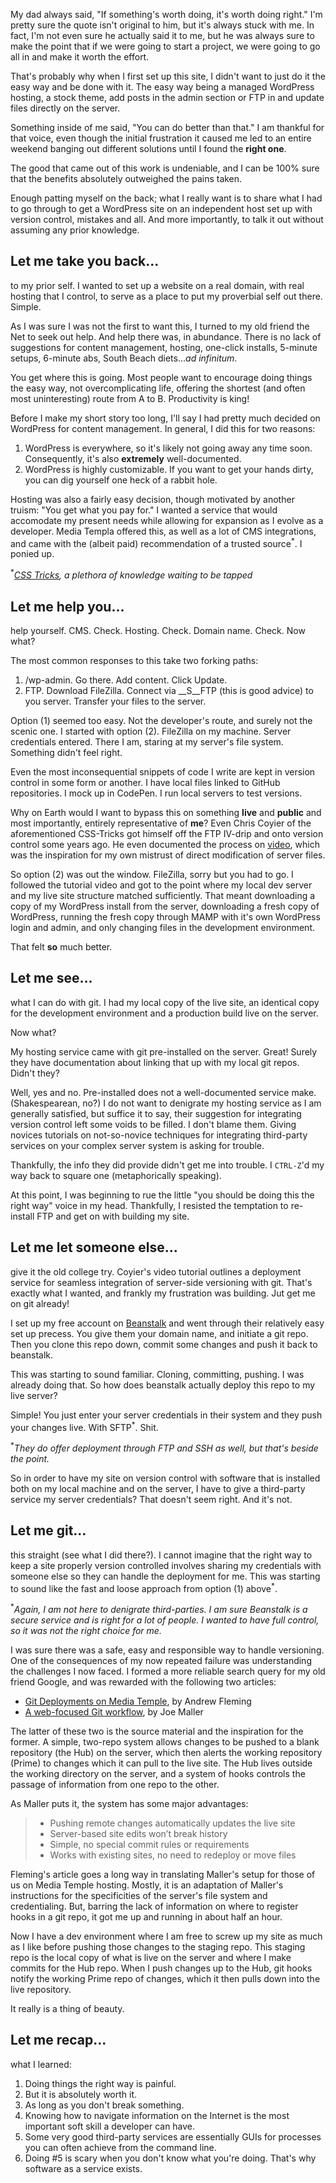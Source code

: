 My dad always said, "If something's worth doing, it's worth doing right."  I'm pretty sure the quote isn't original to him, but it's always stuck with me.  In fact, I'm not even sure he actually said it to me, but he was always sure to make the point that if we were going to start a project, we were going to go all in and make it worth the effort.

That's probably why when I first set up this site, I didn't want to just do it the easy way and be done with it.  The easy way being a managed WordPress hosting, a stock theme, add posts in the admin section or FTP in and update files directly on the server.

Something inside of me said, "You can do better than that." I am thankful for that voice, even though the initial frustration it caused me led to an entire weekend banging out different solutions until I found the __right one__.

The good that came out of this work is undeniable, and I can be 100% sure that the benefits absolutely outweighed the pains taken. 

Enough patting myself on the back; what I really want is to share what I had to go through to get a WordPress site on an independent host set up with version control, mistakes and all.  And more importantly, to talk it out without assuming any prior knowledge.

## Let me take you back...

to my prior self.  I wanted to set up a website on a real domain, with real hosting that I control, to serve as a place to put my proverbial self out there.  Simple.

As I was sure I was not the first to want this, I turned to my old friend the Net to seek out help.  And help there was, in abundance. There is no lack of suggestions for content management, hosting, one-click installs, 5-minute setups, 6-minute abs, South Beach diets..._ad infinitum_.

You get where this is going.  Most people want to encourage doing things the easy way, not overcomplicating life, offering the shortest (and often most uninteresting) route from A to B.  Productivity is king!

Before I make my short story too long, I'll say I had pretty much decided on WordPress for content management.  In general, I did this for two reasons:

1. WordPress is everywhere, so it's likely not going away any time soon. Consequently, it's also __extremely__ well-documented.
2. WordPress is highly customizable.  If you want to get your hands dirty, you can dig yourself one heck of a rabbit hole.

Hosting was also a fairly easy decision, though motivated by another truism: "You get what you pay for."  I wanted a service that would accomodate my present needs while allowing for expansion as I evolve as a developer.  Media Templa offered this, as well as a lot of CMS integrations, and came with the (albeit paid) recommendation of a trusted source<sup>*</sup>. I ponied up.

<sup>*</sup>_[CSS Tricks](https://css-tricks.com), a plethora of knowledge waiting to be tapped_

## Let me help you...

help yourself.  CMS. Check.  Hosting. Check.  Domain name. Check.  Now what?

The most common responses to this take two forking paths:

1. /wp-admin.  Go there.  Add content.  Click Update.
2. FTP.  Download FileZilla.  Connect via __S__FTP (this is good advice) to you server.  Transfer your files to the server.

Option (1) seemed too easy. Not the developer's route, and surely not the scenic one. I started with option (2).  FileZilla on my machine.  Server credentials entered.  There I am, staring at my server's file system.  Something didn't feel right.

Even the most inconsequential snippets of code I write are kept in version control in some form or another.  I have local files linked to GitHub repositories.  I mock up in CodePen.  I run local servers to test versions.

Why on Earth would I want to bypass this on something __live__ and __public__ and most importantly, entirely representative of __me__? Even Chris Coyier of the aforementioned CSS-Tricks got himself off the FTP IV-drip and onto version control some years ago.  He even documented the process on [video](https://www.youtube.com/watch?v=cUeMF18zA4Y&t), which was the inspiration for my own mistrust of direct modification of server files.

So option (2) was out the window.  FileZilla, sorry but you had to go.  I followed the tutorial video and got to the point where my local dev server and my live site structure matched sufficiently.  That meant downloading a copy of my WordPress install from the server, downloading a fresh copy of WordPress, running the fresh copy through MAMP with it's own WordPress login and admin, and only changing files in the development environment.

That felt __so__ much better.

## Let me see...

what I can do with git.  I had my local copy of the live site, an identical copy for the development environment and a production build live on the server.

Now what?

My hosting service came with git pre-installed on the server.  Great!  Surely they have documentation about linking that up with my local git repos.  Didn't they?

Well, yes and no.  Pre-installed does not a well-documented service make. (Shakespearean, no?)  I do not want to denigrate my hosting service as I am generally satisfied, but suffice it to say, their suggestion for integrating version control left some voids to be filled.  I don't blame them.  Giving novices tutorials on not-so-novice techniques for integrating third-party services on your complex server system is asking for trouble.

Thankfully, the info they did provide didn't get me into trouble. I `CTRL-Z`'d my way back to square one (metaphorically speaking).

At this point, I was beginning to rue the little "you should be doing this the right way" voice in my head.  Thankfully, I resisted the temptation to re-install FTP and get on with building my site.

## Let me let someone else...

give it the old college try.  Coyier's video tutorial outlines a deployment service for seamless integration of server-side versioning with git.  That's exactly what I wanted, and frankly my frustration was building.  Jut get me on git already!

I set up my free account on [Beanstalk](https://beanstalkapp.com) and went through their relatively easy set up precess.  You give them your domain name, and initiate a git repo.  Then you clone this repo down, commit some changes and push it back to beanstalk.

This was starting to sound familiar.  Cloning, committing, pushing.  I was already doing that.  So how does beanstalk actually deploy this repo to my live server?

Simple!  You just enter your server credentials in their system and they push your changes live.  With SFTP<sup>*</sup>.  Shit.

<sup>*</sup>_They do offer deployment through FTP and SSH as well, but that's beside the point._

So in order to have my site on version control with software that is installed both on my local machine and on the server, I have to give a third-party service my server credentials?  That doesn't seem right.  And it's not.

## Let me git...

this straight (see what I did there?).  I cannot imagine that the right way to keep a site properly version controlled involves sharing my credentials with someone else so they can handle the deployment for me.  This was starting to sound like the fast and loose approach from option (1) above<sup>*</sup>.

<sup>*</sup>_Again, I am not here to denigrate third-parties.  I am sure Beanstalk is a secure service and is right for a lot of people.  I wanted to have full control, so it was not the right choice for me._

I was sure there was a safe, easy and responsible way to handle versioning.  One of the consequences of my now repeated failure was understanding the challenges I now faced.  I formed a more reliable search query for my old friend Google, and was rewarded with the following two articles:

* [Git Deployments on Media Temple](https://ajfleming.info/git-deployments-on-mediatemple/), by Andrew Fleming
* [A web-focused Git workflow](http://joemaller.com/990/a-web-focused-git-workflow/), by Joe Maller

The latter of these two is the source material and the inspiration for the former.  A simple, two-repo system allows changes to be pushed to a blank repository (the Hub) on the server, which then alerts the working repository (Prime) to changes which it can pull to the live site.  The Hub lives outside the working directory on the server, and a system of hooks controls the passage of information from one repo to the other.

As Maller puts it, the system has some major advantages:

>* Pushing remote changes automatically updates the live site
>* Server-based site edits won’t break history
>* Simple, no special commit rules or requirements
>* Works with existing sites, no need to redeploy or move files

Fleming's article goes a long way in translating Maller's setup for those of us on Media Temple hosting.  Mostly, it is an adaptation of Maller's instructions for the specificities of the server's file system and credentialing.  But, barring the lack of information on where to register hooks in a git repo, it got me up and running in about half an hour.

Now I have a dev environment where I am free to screw up my site as much as I like before pushing those changes to the staging repo.  This staging repo is the local copy of what is live on the server and where I make commits for the Hub repo.  When I push changes up to the Hub, git hooks notify the working Prime repo of changes, which it then pulls down into the live repository. 

It really is a thing of beauty.

## Let me recap...

what I learned:

1. Doing things the right way is painful.
2. But it is absolutely worth it.
3. As long as you don't break something.
4. Knowing how to navigate information on the Internet is the most important soft skill a developer can have.
5. Some very good third-party services are essentially GUIs for processes you can often achieve from the command line.
6. Doing #5 is scary when you don't know what you're doing.  That's why software as a service exists.